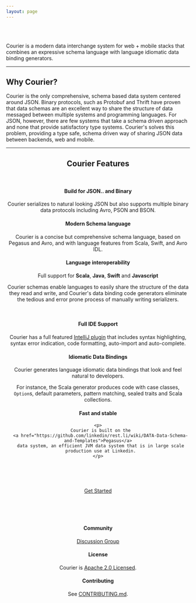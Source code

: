 ```yaml
---
layout: page
---
```

<br><br>
<div class="row">
  <div class="col-md-12">
    <p class="lead">
      Courier is a modern data interchange system for web + mobile stacks that
      combines an expressive schema language with language idiomatic data
      binding generators.
    </p>
  </div>
</div>
<hr>
<div class="row">
  <div class="col-md-12">
    <a id="why-courier"></a>
    <h2>Why Courier?</h2>
    <p class="lead">
    Courier is the only comprehensive, schema based data system centered around
    JSON. Binary protocols, such as Protobuf and Thrift have proven that data
    schemas are an excellent way to share the structure of data messaged
    between multiple systems and programming languages. For JSON, however,
    there are few systems that take a schema driven approach and none that
    provide satisfactory type systems. Courier's solves this problem, providing
    a type safe, schema driven way of sharing JSON data between backends, web and
    mobile.
    </p>
  </div>
</div>

<hr>

<div class="row">
  <a id="features"></a>
  <div class="col-md-12"><center><h2>Courier Features</h2></center></div>
</div>
<br>
<div class="row">
  <div class="col-md-4" style="text-align: center;">
    <h4>
      Build for JSON.. and Binary
    </h4>
    <p>
      Courier serializes to natural looking JSON but also supports multiple
      binary data protocols including Avro, PSON and BSON.
    </p>
  </div>

  <div class="col-md-4" style="text-align: center;">
    <h4>
      Modern Schema language
    </h4>
    <p>
      Courier is a concise but comprehensive schema language, based on
      Pegasus and Avro, and with language features from Scala, Swift, and Avro
      IDL.
    </p>
  </div>

  <div class="col-md-4" style="text-align: center;">
    <h4>
      Language interoperability
    </h4>
    <p>
      Full support for <strong>Scala</strong>, <strong>Java</strong>,
      <strong>Swift</strong> and  <strong>Javascript</strong>
    </p>
    <p>
      Courier schemas enable languages to easily share the structure of the
      data they read and write, and Courier's data binding code generators
      eliminate the tedious and error prone process of manually writing
      serializers.
    </p>
  </div>
</div>
<br>
<div class="row">
  <div class="col-md-4" style="text-align: center;">
    <h4>
      Full IDE Support
    </h4>
    <p>
      Courier has a full featured
      <a href="https://plugins.jetbrains.com/plugin/8005?pr=idea">IntelliJ plugin</a>
      that includes syntax highlighting,
      syntax error indication, code formatting, auto-import and auto-complete.
    </p>
  </div>

  <div class="col-md-4" style="text-align: center;">
    <h4>
      Idiomatic Data Bindings
    </h4>
    <p>
      Courier generates language idiomatic data bindings that look and feel
      natural to developers.
    </p>
    <p>
      For instance, the Scala generator produces code with case classes,
      <code>Option</code>s, default parameters, pattern matching, sealed traits
      and Scala collections.
    </p>
  </div>

  <div class="col-md-4" style="text-align: center;">
    <h4>
      Fast and stable
    </h4>

    <p>
      Courier is built on the
      <a href="https://github.com/linkedin/rest.li/wiki/DATA-Data-Schema-and-Templates">Pegasus</a>
      data system, an efficient JVM data system that is in large scale
      production use at Linkedin.
    </p>
  </div>
</div>

<br><br><br>

<div class="row">
  <div class="col-md-12" style="text-align: center;">
    <a href="{{ site.github.url }}/gettingstarted/#getting-started" role="button" class="btn btn-primary btn-lg">Get Started</a>
  </div>
</div>

<br><br><br>

<div class="row">
  <div class="col-md-4" style="text-align: center;">
    <h4>
      Community
    </h4>
    <p>
      <a href="https://groups.google.com/d/forum/courier">Discussion Group</a>
    </p>
  </div>
  <div class="col-md-4" style="text-align: center;">
    <h4>
      License
    </h4>
    <p>
      Courier is <a href="https://github.com/coursera/courier/blob/master/LICENSE.txt">Apache 2.0 Licensed</a>.
    </p>
  </div>

  <div class="col-md-4" style="text-align: center;">
    <h4>
      Contributing
    </h4>
    <p>
    See
    <a href="https://github.com/coursera/courier/blob/master/CONTRIBUTING.md">CONTRIBUTING.md</a>.
    </p>
  </div>
</div>
